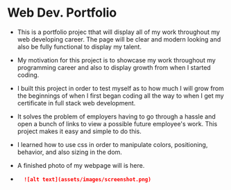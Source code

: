# Web Dev. Portfolio

- This is a portfolio projec tthat will display all of my work throughout my web developing career. The page will be clear and modern looking and also be fully functional to display my talent.

- My motivation for this project is to showcase my work throughout my programming career and also to display growth from when I started coding.

- I built this project in order to test myself as to how much I will grow from the beginnings of when I first began coding all the way to when I get my certificate in full stack web development.

- It solves the problem of employers having to go through a hassle and open a bunch of links to view a possible future employee's work. This project makes it easy and simple to do this.

- I learned how to use css in order to manipulate colors, positioning, behavior, and also sizing in the dom.

- A finished photo of my webpage will is here.
- ```md
    ![alt text](assets/images/screenshot.png)
    ```
